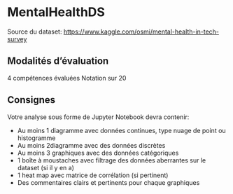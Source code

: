 # MentalHealthDS

Source du dataset:  https://www.kaggle.com/osmi/mental-health-in-tech-survey

## Modalités d’évaluation 
4 compétences évaluées 
Notation sur 20 
## Consignes 
Votre analyse sous forme de Jupyter Notebook devra contenir:
- Au moins 1 diagramme avec données continues, type nuage de point ou histogramme
- Au moins 2diagramme avec des données discrètes
- Au moins 3 graphiques avec des données catégoriques
- 1 boîte à moustaches avec filtrage des données aberrantes sur le dataset (si il y en a)
- 1 heat map avec matrice de corrélation (si pertinent)
- Des commentaires clairs et pertinents pour chaque graphiques 